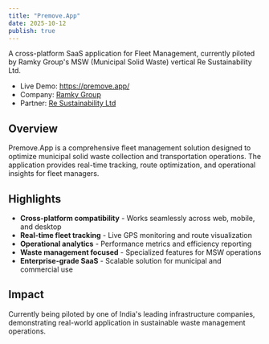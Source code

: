 ```yaml
---
title: "Premove.App"
date: 2025-10-12
publish: true
---
```


A cross-platform SaaS application for Fleet Management, currently piloted by Ramky Group's MSW (Municipal Solid Waste) vertical Re Sustainability Ltd.

- Live Demo: https://premove.app/
- Company: [Ramky Group](https://ramky.com)
- Partner: [Re Sustainability Ltd](https://resustainability.com)

## Overview

Premove.App is a comprehensive fleet management solution designed to optimize municipal solid waste collection and transportation operations. The application provides real-time tracking, route optimization, and operational insights for fleet managers.

## Highlights

- **Cross-platform compatibility** - Works seamlessly across web, mobile, and desktop
- **Real-time fleet tracking** - Live GPS monitoring and route visualization  
- **Operational analytics** - Performance metrics and efficiency reporting
- **Waste management focused** - Specialized features for MSW operations
- **Enterprise-grade SaaS** - Scalable solution for municipal and commercial use

## Impact

Currently being piloted by one of India's leading infrastructure companies, demonstrating real-world application in sustainable waste management operations.
